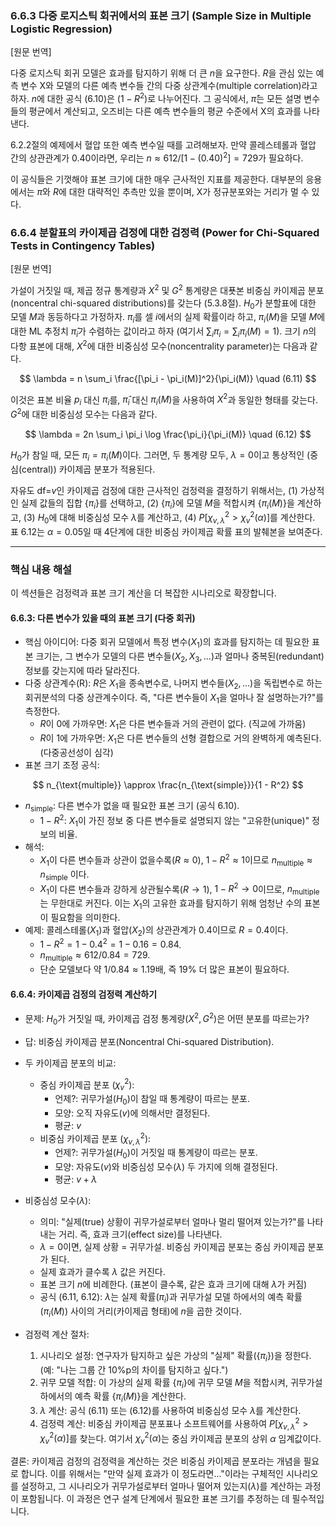 ### 6.6.3 다중 로지스틱 회귀에서의 표본 크기 (Sample Size in Multiple Logistic Regression)

[원문 번역]

다중 로지스틱 회귀 모델은 효과를 탐지하기 위해 더 큰 $n$을 요구한다. $R$을 관심 있는 예측 변수 X와 모델의 다른 예측 변수들 간의 다중 상관계수(multiple correlation)라고 하자. $n$에 대한 공식 (6.10)은 $(1-R^2)$로 나누어진다. 그 공식에서, $\bar{\pi}$는 모든 설명 변수들의 평균에서 계산되고, 오즈비는 다른 예측 변수들의 평균 수준에서 X의 효과를 나타낸다.

6.2.2절의 예제에서 혈압 또한 예측 변수일 때를 고려해보자. 만약 콜레스테롤과 혈압 간의 상관관계가 0.40이라면, 우리는 $n \approx 612 / [1 - (0.40)^2] = 729$가 필요하다.

이 공식들은 기껏해야 표본 크기에 대한 매우 근사적인 지표를 제공한다. 대부분의 응용에서는 $\bar{\pi}$와 $R$에 대한 대략적인 추측만 있을 뿐이며, X가 정규분포와는 거리가 멀 수 있다.

### 6.6.4 분할표의 카이제곱 검정에 대한 검정력 (Power for Chi-Squared Tests in Contingency Tables)

[원문 번역]

가설이 거짓일 때, 제곱 정규 통계량과 $X^2$ 및 $G^2$ 통계량은 대푯본 비중심 카이제곱 분포(noncentral chi-squared distributions)를 갖는다 (5.3.8절). $H_0$가 분할표에 대한 모델 $M$과 동등하다고 가정하자. $\pi_i$를 셀 $i$에서의 실제 확률이라 하고, $\pi_i(M)$을 모델 $M$에 대한 ML 추정치 $\hat{\pi}_i$가 수렴하는 값이라고 하자 (여기서 $\sum_i \pi_i = \sum_i \pi_i(M) = 1$). 크기 $n$의 다항 표본에 대해, $X^2$에 대한 비중심성 모수(noncentrality parameter)는 다음과 같다.

$$ \lambda = n \sum_i \frac{[\pi_i - \pi_i(M)]^2}{\pi_i(M)} \quad (6.11) $$

이것은 표본 비율 $p_i$ 대신 $\pi_i$를, $\hat{\pi}_i$ 대신 $\pi_i(M)$을 사용하여 $X^2$과 동일한 형태를 갖는다. $G^2$에 대한 비중심성 모수는 다음과 같다.

$$ \lambda = 2n \sum_i \pi_i \log \frac{\pi_i}{\pi_i(M)} \quad (6.12) $$

$H_0$가 참일 때, 모든 $\pi_i = \pi_i(M)$이다. 그러면, 두 통계량 모두, $\lambda=0$이고 통상적인 (중심(central)) 카이제곱 분포가 적용된다.

자유도 df=$v$인 카이제곱 검정에 대한 근사적인 검정력을 결정하기 위해서는, (1) 가상적인 실제 값들의 집합 $\{\pi_i\}$를 선택하고, (2) $\{\pi_i\}$에 모델 $M$을 적합시켜 $\{\pi_i(M)\}$을 계산하고, (3) $H_0$에 대해 비중심성 모수 $\lambda$를 계산하고, (4) $P[\chi^2_{v,\lambda} > \chi^2_v(\alpha)]$를 계산한다. 표 6.12는 $\alpha=0.05$일 때 4단계에 대한 비중심 카이제곱 확률 표의 발췌본을 보여준다.

---

### 핵심 내용 해설

이 섹션들은 검정력과 표본 크기 계산을 더 복잡한 시나리오로 확장합니다.

#### 6.6.3: 다른 변수가 있을 때의 표본 크기 (다중 회귀)

*   핵심 아이디어: 다중 회귀 모델에서 특정 변수($X_1$)의 효과를 탐지하는 데 필요한 표본 크기는, 그 변수가 모델의 다른 변수들($X_2, X_3, \dots$)과 얼마나 중복된(redundant) 정보를 갖는지에 따라 달라진다.
*   다중 상관계수(R): $R$은 $X_1$을 종속변수로, 나머지 변수들($X_2, \dots$)을 독립변수로 하는 회귀분석의 다중 상관계수이다. 즉, "다른 변수들이 $X_1$을 얼마나 잘 설명하는가?"를 측정한다.
    *   $R$이 0에 가까우면: $X_1$은 다른 변수들과 거의 관련이 없다. (직교에 가까움)
    *   $R$이 1에 가까우면: $X_1$은 다른 변수들의 선형 결합으로 거의 완벽하게 예측된다. (다중공선성이 심각)
*   표본 크기 조정 공식:

$$ n_{\text{multiple}} \approx \frac{n_{\text{simple}}}{1 - R^2} $$

*   $n_{\text{simple}}$: 다른 변수가 없을 때 필요한 표본 크기 (공식 6.10).
    *   $1-R^2$: $X_1$이 가진 정보 중 다른 변수들로 설명되지 않는 "고유한(unique)" 정보의 비율.
*   해석:
    *   $X_1$이 다른 변수들과 상관이 없을수록($R \approx 0$), $1-R^2 \approx 1$이므로 $n_{\text{multiple}} \approx n_{\text{simple}}$ 이다.
    *   $X_1$이 다른 변수들과 강하게 상관될수록($R \to 1$), $1-R^2 \to 0$이므로, $n_{\text{multiple}}$는 무한대로 커진다. 이는 $X_1$의 고유한 효과를 탐지하기 위해 엄청난 수의 표본이 필요함을 의미한다.
*   예제: 콜레스테롤($X_1$)과 혈압($X_2$)의 상관관계가 0.4이므로 $R=0.4$이다.
    *   $1-R^2 = 1 - 0.4^2 = 1 - 0.16 = 0.84$.
    *   $n_{\text{multiple}} \approx 612 / 0.84 = 729$.
    *   단순 모델보다 약 $1/0.84 \approx 1.19$배, 즉 19% 더 많은 표본이 필요하다.

#### 6.6.4: 카이제곱 검정의 검정력 계산하기

*   문제: $H_0$가 거짓일 때, 카이제곱 검정 통계량($X^2, G^2$)은 어떤 분포를 따르는가?
*   답: 비중심 카이제곱 분포(Noncentral Chi-squared Distribution).
*   두 카이제곱 분포의 비교:
    *   중심 카이제곱 분포 ($\chi^2_v$):
        *   언제?: 귀무가설($H_0$)이 참일 때 통계량이 따르는 분포.
        *   모양: 오직 자유도($v$)에 의해서만 결정된다.
        *   평균: $v$
    *   비중심 카이제곱 분포 ($\chi^2_{v, \lambda}$):
        *   언제?: 귀무가설($H_0$)이 거짓일 때 통계량이 따르는 분포.
        *   모양: 자유도($v$)와 비중심성 모수($\lambda$) 두 가지에 의해 결정된다.
        *   평균: $v + \lambda$

*   비중심성 모수($\lambda$):
    *   의미: "실제(true) 상황이 귀무가설로부터 얼마나 멀리 떨어져 있는가?"를 나타내는 거리. 즉, 효과 크기(effect size)를 나타낸다.
    *   $\lambda=0$이면, 실제 상황 = 귀무가설. 비중심 카이제곱 분포는 중심 카이제곱 분포가 된다.
    *   실제 효과가 클수록 $\lambda$ 값은 커진다.
    *   표본 크기 $n$에 비례한다. (표본이 클수록, 같은 효과 크기에 대해 $\lambda$가 커짐)
    *   공식 (6.11, 6.12): $\lambda$는 실제 확률($\pi_i$)과 귀무가설 모델 하에서의 예측 확률($\pi_i(M)$) 사이의 거리(카이제곱 형태)에 $n$을 곱한 것이다.
*   검정력 계산 절차:
    1.  시나리오 설정: 연구자가 탐지하고 싶은 가상의 "실제" 확률($\{\pi_i\}$)을 정한다. (예: "나는 그룹 간 10%p의 차이를 탐지하고 싶다.")
    2.  귀무 모델 적합: 이 가상의 실제 확률 $\{\pi_i\}$에 귀무 모델 $M$을 적합시켜, 귀무가설 하에서의 예측 확률 $\{\pi_i(M)\}$을 계산한다.
    3.  $\lambda$ 계산: 공식 (6.11) 또는 (6.12)를 사용하여 비중심성 모수 $\lambda$를 계산한다.
    4.  검정력 계산: 비중심 카이제곱 분포표나 소프트웨어를 사용하여 $P[\chi^2_{v, \lambda} > \chi^2_v(\alpha)]$를 찾는다. 여기서 $\chi^2_v(\alpha)$는 중심 카이제곱 분포의 상위 $\alpha$ 임계값이다.

결론: 카이제곱 검정의 검정력을 계산하는 것은 비중심 카이제곱 분포라는 개념을 필요로 합니다. 이를 위해서는 "만약 실제 효과가 이 정도라면..."이라는 구체적인 시나리오를 설정하고, 그 시나리오가 귀무가설로부터 얼마나 떨어져 있는지($\lambda$)를 계산하는 과정이 포함됩니다. 이 과정은 연구 설계 단계에서 필요한 표본 크기를 추정하는 데 필수적입니다.
